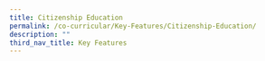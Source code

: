 ```yaml
---
title: Citizenship Education
permalink: /co-curricular/Key-Features/Citizenship-Education/
description: ""
third_nav_title: Key Features
---
```

